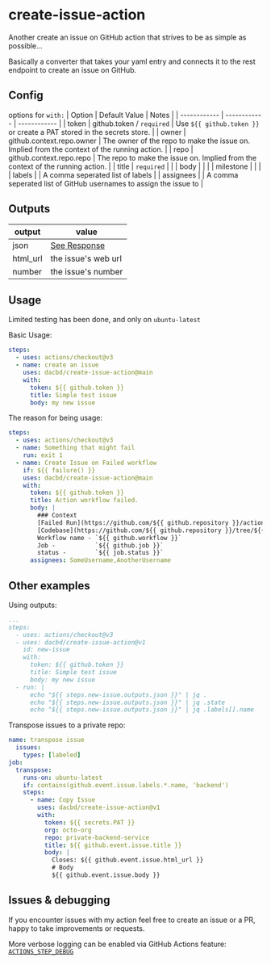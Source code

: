 # create-issue-action
Another create an issue on GitHub action that strives to be as simple as possible...

Basically a converter that takes your yaml entry and connects it to the rest endpoint to create an issue on GitHub.

## Config
options for `with:`
| Option  | Default Value  | Notes  |
| ------------ | ------------ | ------------ |
| token      | github.token / `required`  | Use `${{ github.token }}` or create a PAT stored in the secrets store.   |
| owner      | github.context.repo.owner  | The owner of the repo to make the issue on. Implied from the context of the running action.  |
| repo       | github.context.repo.repo   | The repo to make the issue on. Implied from the context of the running action.  |
| title      | `required`                 |   |
| body       |                            |   |
| milestone  |                            |   |
| labels     |                            | A comma seperated list of labels  |
| assignees  |                            | A comma seperated list of GitHub usernames to assign the issue to  |

## Outputs
| output | value |
| ------ | ----- |
| json | [See Response](https://docs.github.com/en/rest/issues/issues#create-an-issue) |
| html_url | the issue's web url |
| number | the issue's number |

## Usage
Limited testing has been done, and only on `ubuntu-latest`

Basic Usage:
```yml
steps:
  - uses: actions/checkout@v3
  - name: create an issue
    uses: dacbd/create-issue-action@main
    with:
      token: ${{ github.token }}
      title: Simple test issue
      body: my new issue
```

The reason for being usage:
```yml
steps:
  - uses: actions/checkout@v3
  - name: Something that might fail
    run: exit 1
  - name: Create Issue on Failed workflow
    if: ${{ failure() }}
    uses: dacbd/create-issue-action@main
    with:
      token: ${{ github.token }}
      title: Action workflow failed.
      body: |
        ### Context
        [Failed Run](https://github.com/${{ github.repository }}/actions/runs/${{ github.run_id }})
        [Codebase](https://github.com/${{ github.repository }}/tree/${{ github.sha }})
        Workflow name - `${{ github.workflow }}`
        Job -           `${{ github.job }}`
        status -        `${{ job.status }}`
      assignees: SomeUsername,AnotherUsername
```

## Other examples
Using outputs:
```yml
...
steps:
  - uses: actions/checkout@v3
  - uses: dacbd/create-issue-action@v1
    id: new-issue
    with:
      token: ${{ github.token }}
      title: Simple test issue
      body: my new issue
  - run: |
      echo "${{ steps.new-issue.outputs.json }}" | jq .
      echo "${{ steps.new-issue.outputs.json }}" | jq .state
      echo "${{ steps.new-issue.outputs.json }}" | jq .labels[].name
```

Transpose issues to a private repo:
```yml
name: transpose issue
  issues:
    types: [labeled]
job:
  transpose:
    runs-on: ubuntu-latest
    if: contains(github.event.issue.labels.*.name, 'backend')
    steps:
      - name: Copy Issue
        uses: dacbd/create-issue-action@v1
        with:
          token: ${{ secrets.PAT }}
          org: octo-org
          repo: private-backend-service
          title: ${{ github.event.issue.title }}
          body: |
            Closes: ${{ github.event.issue.html_url }}
            # Body
            ${{ github.event.issue.body }}
```

## Issues & debugging
If you encounter issues with my action feel free to create an issue or a PR, happy to take improvements or requests.

More verbose logging can be enabled via GitHub Actions feature: [`ACTIONS_STEP_DEBUG`](https://docs.github.com/en/actions/monitoring-and-troubleshooting-workflows/enabling-debug-logging#enabling-step-debug-logging)